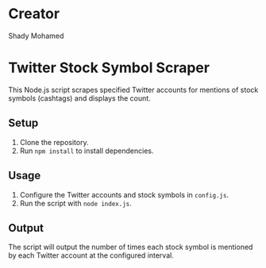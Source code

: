 # Creator

Shady Mohamed

# Twitter Stock Symbol Scraper

This Node.js script scrapes specified Twitter accounts for mentions of stock symbols (cashtags) and displays the count.

## Setup

1. Clone the repository.
2. Run `npm install` to install dependencies.

## Usage

1. Configure the Twitter accounts and stock symbols in `config.js`.
2. Run the script with `node index.js`.

## Output

The script will output the number of times each stock symbol is mentioned by each Twitter account at the configured interval.
